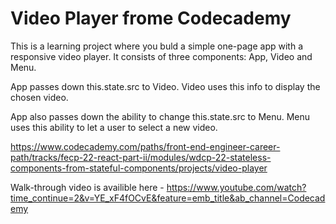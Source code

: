 # Video Player frome Codecademy

This is a learning project where you buld a simple one-page app with a responsive video player. It consists of three components: App, Video and Menu.

App passes down this.state.src to Video. Video uses this info to display the chosen video.

App also passes down the ability to change this.state.src to Menu. Menu uses this ability to let a user to select a new video.

https://www.codecademy.com/paths/front-end-engineer-career-path/tracks/fecp-22-react-part-ii/modules/wdcp-22-stateless-components-from-stateful-components/projects/video-player

Walk-through video is availible here - https://www.youtube.com/watch?time_continue=2&v=YE_xF4fOCvE&feature=emb_title&ab_channel=Codecademy
